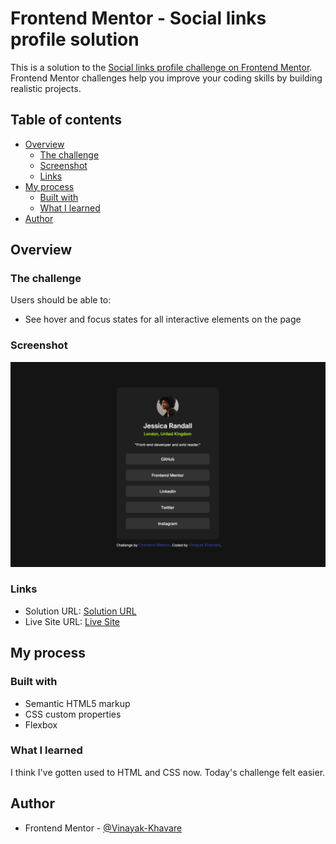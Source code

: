 # Frontend Mentor - Social links profile solution

This is a solution to the [Social links profile challenge on Frontend Mentor](https://www.frontendmentor.io/challenges/social-links-profile-UG32l9m6dQ). Frontend Mentor challenges help you improve your coding skills by building realistic projects. 

## Table of contents

- [Overview](#overview)
  - [The challenge](#the-challenge)
  - [Screenshot](#screenshot)
  - [Links](#links)
- [My process](#my-process)
  - [Built with](#built-with)
  - [What I learned](#what-i-learned)
- [Author](#author)

## Overview

### The challenge

Users should be able to:

- See hover and focus states for all interactive elements on the page

### Screenshot

![](./screenshot.png)

### Links

- Solution URL: [Solution URL](https://github.com/Vinayak-Khavare/Ch.3-Social-Links-Profile)
- Live Site URL: [Live Site](https://vinayak-khavare.github.io/Ch.3-Social-Links-Profile/)

## My process

### Built with

- Semantic HTML5 markup
- CSS custom properties
- Flexbox

### What I learned
I think I've gotten used to HTML and CSS now. Today's challenge felt easier.

## Author

- Frontend Mentor - [@Vinayak-Khavare](https://www.frontendmentor.io/profile/Vinayak-Khavare)
